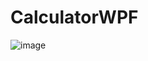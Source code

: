 # CalculatorWPF
![image](https://github.com/user-attachments/assets/b1208c6d-a07d-4a76-8626-15fdde442503)

